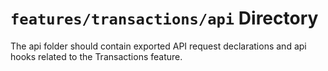 # `features/transactions/api` Directory
	
The api folder should contain exported API request declarations and api hooks related to the Transactions feature.
